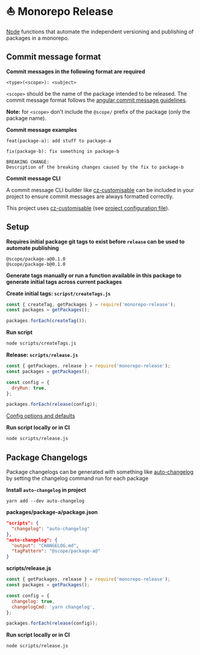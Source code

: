# :sailboat: Monorepo Release

[Node](https://nodejs.org/en/) functions that automate the independent versioning and publishing of packages in a monorepo.

## Commit message format

**Commit messages in the following format are required**

```
<type>(<scope>): <subject>
```

`<scope>` should be the name of the package intended to be released. The commit message format follows the [angular commit message guidelines](https://github.com/angular/angular/blob/master/CONTRIBUTING.md#-commit-message-guidelines).

**Note:** for `<scope>` don't include the `@scope/` prefix of the package (only the package name).

**Commit message examples**

```
feat(package-a): add stuff to package-a
```

```
fix(package-b): fix something in package-b

BREAKING CHANGE:
Description of the breaking changes caused by the fix to package-b
```

**Commit message CLI**

A commit message CLI builder like [cz-customisable](https://github.com/leonardoanalista/cz-customizable) can be included in your project to ensure commit messages are always formatted correctly.

This project uses [cz-customisable](https://github.com/leonardoanalista/cz-customizable) (see [project configuration file](https://github.com/shinobi5/monorepo-release/blob/master/.cz-config.js)).

## Setup

**Requires initial package git tags to exist before `release` can be used to automate publishing**

```
@scope/package-a@0.1.0
@scope/package-b@0.1.0
```

**Generate tags manually or run a function available in this package to generate initial tags across current packages**

**Create initial tags: `scripst/createTags.js`**

```js
const { createTag, getPackages } = require('monorepo-release');
const packages = getPackages();

packages.forEach(createTag());
```

**Run script**

```bash
node scripts/createTags.js
```

**Release: `scripts/release.js`**

```js
const { getPackages, release } = require('monorepo-release');
const packages = getPackages();

const config = {
  dryRun: true,
};

packages.forEach(release(config));
```

[Config options and defaults](https://github.com/shinobi5/monorepo-release/blob/master/src/defaultConfig.js)

**Run script locally or in CI**

```bash
node scripts/release.js
```

## Package Changelogs

Package changelogs can be generated with something like [auto-changelog](https://github.com/CookPete/auto-changelog) by setting the changelog command run for each package

**Install `auto-changelog` in project**

```
yarn add --dev auto-changelog
```

**packages/package-a/package.json**

```json
"scripts": {
  "changelog": "auto-changelog"
},
"auto-changelog": {
  "output": "CHANGELOG.md",
  "tagPattern": "@scope/package-a@"
}
```

**scripts/release.js**

```js
const { getPackages, release } = require('monorepo-release');
const packages = getPackages();

const config = {
  changelog: true,
  changelogCmd: 'yarn changelog',
};

packages.forEach(release(config));
```

**Run script locally or in CI**

```bash
node scripts/release.js
```
